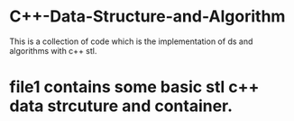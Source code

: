 # C++-Data-Structure-and-Algorithm
This is a collection of code which is the implementation of ds and algorithms with c++ stl.

# file1 contains some basic stl c++ data strcuture and container.

